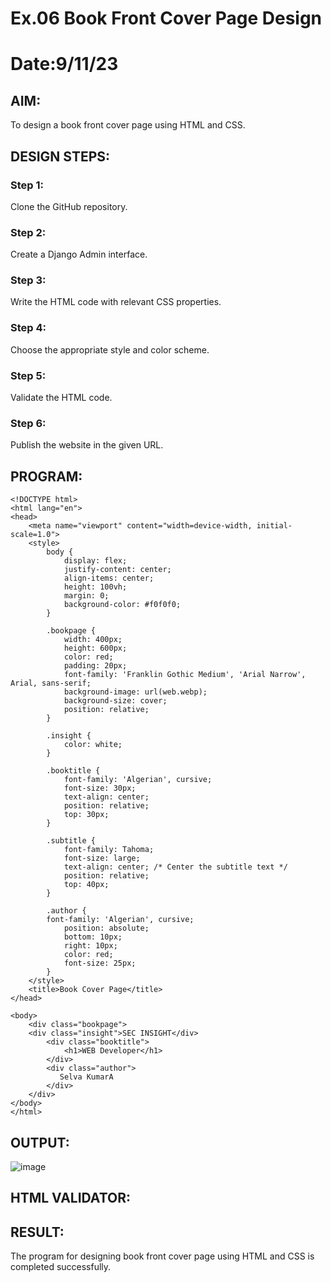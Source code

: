 # Ex.06 Book Front Cover Page Design
# Date:9/11/23
## AIM:
To design a book front cover page using HTML and CSS.

## DESIGN STEPS:

### Step 1:
Clone the GitHub repository.

### Step 2:
Create a Django Admin interface.

### Step 3:
Write the HTML code with relevant CSS properties.

### Step 4:
Choose the appropriate style and color scheme.

### Step 5:
Validate the HTML code.

### Step 6:
Publish the website in the given URL.

## PROGRAM:
~~~
<!DOCTYPE html>
<html lang="en">
<head>
    <meta name="viewport" content="width=device-width, initial-scale=1.0">
    <style>
        body {
            display: flex;
            justify-content: center;
            align-items: center;
            height: 100vh;
            margin: 0;
            background-color: #f0f0f0;
        }

        .bookpage {
            width: 400px;
            height: 600px;
            color: red;
            padding: 20px;
            font-family: 'Franklin Gothic Medium', 'Arial Narrow', Arial, sans-serif;
            background-image: url(web.webp);
            background-size: cover;
            position: relative;
        }

        .insight {
            color: white;
        }

        .booktitle {
            font-family: 'Algerian', cursive;
            font-size: 30px;
            text-align: center;
            position: relative;
            top: 30px;
        }

        .subtitle {
            font-family: Tahoma;
            font-size: large;
            text-align: center; /* Center the subtitle text */
            position: relative;
            top: 40px;
        }

        .author {
		font-family: 'Algerian', cursive;
            position: absolute;
            bottom: 10px;
            right: 10px;
            color: red;
            font-size: 25px;
        }
    </style>
    <title>Book Cover Page</title>
</head>

<body>
    <div class="bookpage">
	<div class="insight">SEC INSIGHT</div>
        <div class="booktitle">
            <h1>WEB Developer</h1>
        </div>
        <div class="author">
           Selva KumarA
        </div>
    </div>
</body>
</html>
~~~

## OUTPUT:
![image](https://github.com/Selvakumar525/cover/assets/120643262/7cb311af-3358-49fb-bd5c-3a3311121e33)



## HTML VALIDATOR:


## RESULT:
The program for designing book front cover page using HTML and CSS is completed successfully.
